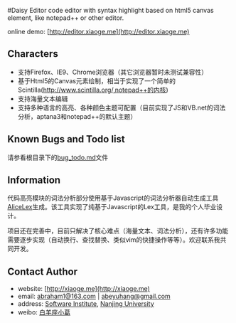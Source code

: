 #Daisy Editor
code editor with syntax highlight based on html5 canvas element, like notepad++ or other editor.
   
online demo: [http://editor.xiaoge.me](http://editor.xiaoge.me)

## Characters
* 支持Firefox、IE9、Chrome浏览器（其它浏览器暂时未测试兼容性）
* 基于Html5的Canvas元素绘制，相当于实现了一个简单的Scintilla(http://www.scintilla.org/,notepad++的内核)
* 支持海量文本编辑
* 支持多种语言的高亮、各种颜色主题可配置（目前实现了JS和VB.net的词法分析，aptana3和notepad++的默认主题）

## Known Bugs and Todo list
请参看根目录下的[bug_todo.md](https://github.com/YuhangGe/daisy-editor/blob/master/bugs_todo.md)文件

## Information
代码高亮模块的词法分析部分使用基于Javascript的词法分析器自动生成工具[AliceLex](http://github.com/YuhangGe/alicelex)生成。该工具实现了纯基于Javascript的Lex工具，是我的个人毕业设计。

项目还在完善中，目前只解决了核心难点（海量文本、词法分析），还有许多功能需要逐步实现（自动换行、查找替换、类似vim的快捷操作等等）。欢迎联系我共同开发。

## Contact Author
* website: [http://xiaoge.me](http://xiaoge.me)
* email: [abraham1@163.com](mailto:abraham1@163.com) | [abeyuhang@gmail.com](mailto:abeyuhang@gmail.com)
* address: [Software Institute](http://software.nju.edu.cn), [Nanjing University](http://nju.edu.cn)
* weibo: [白羊座小葛](http://weibo.com/abeyuhang)
